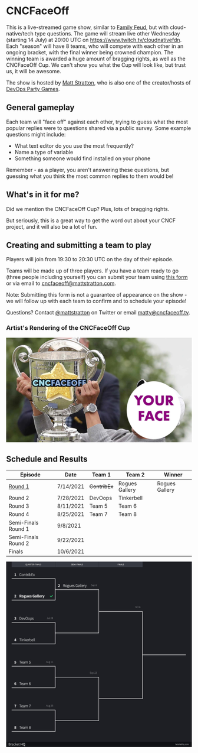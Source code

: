 # CNCFaceOff

This is a live-streamed game show, similar to [Family Feud](https://en.wikipedia.org/wiki/Family_Feud), but with cloud-native/tech type questions. The game will stream live other Wednesday (starting 14 July) at 20:00 UTC on https://www.twitch.tv/cloudnativefdn. Each "season" will have 8 teams, who will compete with each other in an ongoing bracket, with the final winner being crowned champion. The winning team is awarded a huge amount of bragging rights, as well as the CNCFaceOff Cup. We can't show you what the Cup will look like, but trust us, it will be awesome. 

The show is hosted by [Matt Stratton](https://twitter.com/mattstratton), who is also one of the creator/hosts of [DevOps Party Games](https://devopspartygames.com).

## General gameplay

Each team will "face off" against each other, trying to guess what the most popular replies were to questions shared via a public survey. Some example questions might include:

- What text editor do you use the most frequently?
- Name a type of variable
- Something someone would find installed on your phone

Remember - as a player, you aren't answering these questions, but guessing what you think the most common replies to them would be!

## What's in it for me?

Did we mention the CNCFaceOff Cup? Plus, lots of bragging rights.

But seriously, this is a great way to get the word out about your CNCF project, and it will also be a lot of fun.

## Creating and submitting a team to play

Players will join from 19:30 to 20:30 UTC on the day of their episode.

Teams will be made up of three players. If you have a team ready to go (three people including yourself) you can submit your team using [this form](https://forms.gle/LssTENWEiAMyWrR29) or via email to cncfaceoff@mattstratton.com.

Note: Submitting this form is not a guarantee of appearance on the show - we will follow up with each team to confirm and to schedule your episode!

Questions? Contact [@mattstratton](https://twitter.com/mattstratton) on Twitter or email matty@cncfaceoff.tv.

### Artist's Rendering of the CNCFaceOff Cup

![](cncfaceoff-cup.jpg)

## Schedule and Results

| Episode             | Date      | Team 1    | Team 2         | Winner         |
|---------------------|-----------|-----------|----------------|----------------|
| [Round 1](https://www.youtube.com/watch?v=wKcPQoIw6dQ)                   | 7/14/2021 | ~~ContribEx~~ | Rogues Gallery | Rogues Gallery |
| Round 2                   | 7/28/2021 | DevOops   | Tinkerbell     |                |
| Round 3                   | 8/11/2021 | Team 5    | Team 6         |                |
| Round 4                   | 8/25/2021 | Team 7    | Team 8         |                |
| Semi-Finals Round 1 | 9/8/2021  |           |                |                |
| Semi-Finals Round 2 | 9/22/2021 |           |                |                |
| Finals              | 10/6/2021  |           |                |                |

![](CNCFaceOff-bracket.jpg)
